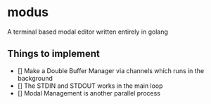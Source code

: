# modus
A terminal based modal editor written entirely in golang

## Things to implement

- [] Make a Double Buffer Manager via channels which runs in the background
- [] The STDIN and STDOUT works in the main loop
- [] Modal Management is another parallel process
